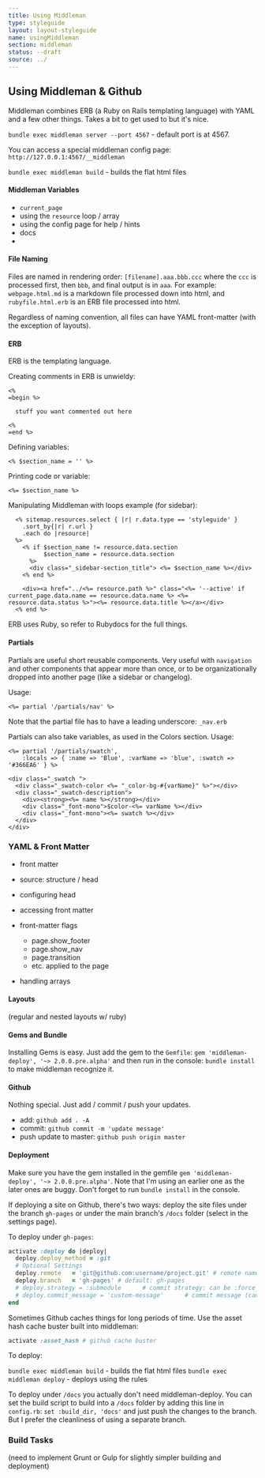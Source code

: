 ```yaml
---
title: Using Middleman
type: styleguide
layout: layout-styleguide
name: usingMiddleman
section: middleman
status: --draft
source: ../
---
```


<main markdown="1">

## Using Middleman & Github

Middleman combines ERB (a Ruby on Rails templating language) with YAML and a few other things. Takes a bit to get used to but it's nice.

`bundle exec middleman server --port 4567` - default port is at 4567.

You can access a special middleman config page: `http://127.0.0.1:4567/__middleman`

`bundle exec middleman build` - builds the flat html files


#### Middleman Variables

- `current_page`
- using the `resource` loop / array
- using the config page for help / hints
- docs
- 

#### File Naming

Files are named in rendering order: `[filename].aaa.bbb.ccc` where the `ccc` is processed first, then `bbb`, and final output is in `aaa`. For example: `webpage.html.md` is a markdown file processed down into html, and `rubyfile.html.erb` is an ERB file processed into html. 

Regardless of naming convention, all files can have YAML front-matter (with the exception of layouts).


#### ERB

ERB is the templating language.

Creating comments in ERB is unwieldy:

~~~ erb
<% 
=begin %>

  stuff you want commented out here

<% 
=end %>
~~~

Defining variables:

~~~ erb
<% $section_name = '' %>
~~~

Printing code or variable:

~~~ erb
<%= $section_name %>
~~~

Manipulating Middleman with loops example (for sidebar):

~~~ erb
  <% sitemap.resources.select { |r| r.data.type == 'styleguide' }
    .sort_by{|r| r.url }
    .each do |resource| 
  %>
    <% if $section_name != resource.data.section 
          $section_name = resource.data.section 
      %>
      <div class="_sidebar-section_title"> <%= $section_name %></div>
    <% end %>

    <div><a href="../<%= resource.path %>" class="<%= '--active' if current_page.data.name == resource.data.name %> <%= resource.data.status %>"><%= resource.data.title %></a></div>
  <% end %>
~~~

ERB uses Ruby, so refer to Rubydocs for the full things.



#### Partials

Partials are useful short reusable components. Very useful with `navigation` and other components that appear more than once, or to be organizationally dropped into another page (like a sidebar or changelog).

Usage:

~~~ erb 
<%= partial '/partials/nav' %>
~~~ 

Note that the partial file has to have a leading underscore: `_nav.erb`


Partials can also take variables, as used in the Colors section. Usage:

~~~ erb
<%= partial '/partials/swatch', 
    :locals => { :name => 'Blue', :varName => 'blue', :swatch => '#366EA6' } %>
~~~

~~~ erb
<div class="_swatch ">
  <div class="_swatch-color <%= "_color-bg-#{varName}" %>"></div>
  <div class="_swatch-description">
    <div><strong><%= name %></strong></div>
    <div class="_font-mono">$color-<%= varName %></div>
    <div class="_font-mono"><%= swatch %></div>
  </div>
</div>
~~~



<div class="_color-inactive" markdown="1">

### YAML &amp; Front Matter

- front matter
- source: structure / head
- configuring head
- accessing front matter

- front-matter flags
  - page.show_footer
  - page.show_nav
  - page.transition
  - etc. applied to the page

<div class='_message --warning' markdown="1">

- handling arrays

</div>


#### Layouts

(regular and nested layouts w/ ruby)

</div>



#### Gems and Bundle

Installing Gems is easy. Just add the gem to the `Gemfile`: `gem 'middleman-deploy', '~> 2.0.0.pre.alpha'` and then run in the console: `bundle install` to make middleman recognize it.


#### Github

Nothing special. Just add / commit / push your updates.

- add: `github add . -A`
- commit: `github commit -m 'update message'` 
- push update to master: `github push origin master` 



#### Deployment

Make sure you have the gem installed in the gemfile `gem 'middleman-deploy', '~> 2.0.0.pre.alpha'`. Note that I'm using an earlier one as the later ones are buggy. Don't forget to run `bundle install` in the console.

If deploying a site on Github, there's two ways: deploy the site files under the branch `gh-pages` or under the main branch's `/docs` folder (select in the settings page).

To deploy under `gh-pages`:

~~~ ruby
activate :deploy do |deploy|
  deploy.deploy_method = :git
  # Optional Settings
  deploy.remote   = 'git@github.com:username/project.git' # remote name or git url, default: origin
  deploy.branch   = 'gh-pages' # default: gh-pages
  # deploy.strategy = :submodule      # commit strategy: can be :force_push or :submodule, default: :force_push
  # deploy.commit_message = 'custom-message'      # commit message (can be empty), default: Automated
end
~~~

Sometimes Github caches things for long periods of time. Use the asset hash cache buster built into middleman:

~~~ ruby
activate :asset_hash # github cache buster
~~~

To deploy:

`bundle exec middleman build` - builds the flat html files
`bundle exec middleman deploy` - deploys using the rules

To deploy under `/docs` you actually don't need middleman-deploy. You can set the build script to build into a `/docs` folder by adding this line in `config.rb`: `set :build_dir, 'docs'` and just push the changes to the branch. But I prefer the cleanliness of using a separate branch.






<div class="_color-inactive" markdown="1">

### Build Tasks

(need to implement Grunt or Gulp for slightly simpler building and deployment)

</div>

</main>

